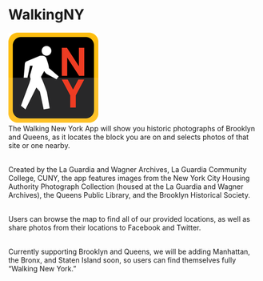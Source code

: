 # WalkingNY
![logo](git_images/Walking_NY_ICON.png)
<br>
The Walking New York App will show you historic photographs of Brooklyn and Queens, as it locates the block you are on and selects photos of that site or one nearby. <br><br>

Created by the La Guardia and Wagner Archives, La Guardia Community College, CUNY, the app features images from the New York City Housing Authority Photograph Collection (housed at the La Guardia and Wagner Archives), the Queens Public Library, and the Brooklyn Historical Society. <br><br>

Users can browse the map to find all of our provided locations, as well as share photos from their locations to Facebook and Twitter. <br><br>

Currently supporting Brooklyn and Queens, we will be adding Manhattan, the Bronx, and Staten Island soon, so users can find themselves fully “Walking New York.” 
